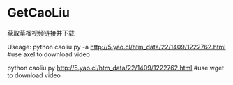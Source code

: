 GetCaoLiu
=========

获取草榴视频链接并下载

Useage: python caoliu.py -a http://5.yao.cl/htm_data/22/1409/1222762.html    #use axel to download video

python caoliu.py http://5.yao.cl/htm_data/22/1409/1222762.html       #use wget to download video

